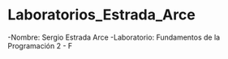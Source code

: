 # Laboratorios_Estrada_Arce

-Nombre: Sergio Estrada Arce 
-Laboratorio: Fundamentos de la Programación 2 - F
